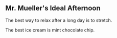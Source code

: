 ## Mr. Mueller's Ideal Afternoon

The best way to relax after a long day is to stretch.

The best ice cream is mint chocolate chip.